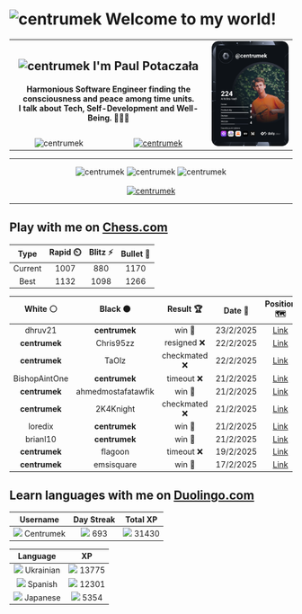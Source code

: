 <h1>
  <img
    src="https://emojis.slackmojis.com/emojis/images/1531849430/4246/blob-sunglasses.gif"
    width="30"
    alt="centrumek"
  />
  Welcome to my world!
</h1>

<table>
  <tbody>
    <tr>
      <td align="center" width="70%" colspan="2">
        <h2>
          <img
            src="https://raw.githubusercontent.com/MartinHeinz/MartinHeinz/master/wave.gif"
            width="30px"
            alt="centrumek"
          />
          I'm Paul Potaczała
        </h2>
        <h4>
          Harmonious Software Engineer finding the consciousness and peace among time units.
          <br/>
          I talk about Tech, Self-Development and Well-Being. 🌿🧘🚀
        </h4>
      </td>
      <td width="30%" rowspan="2">
        <a href="https://app.daily.dev/centrumek">
          <img
            src="./devcard.svg"
            alt="centrumek"
          />
        </a>
      </td>
    </tr>
    <tr align="center">
      <td>
        <img
          src="https://komarev.com/ghpvc/?username=centrumek&label=visitors&color=0e75b6&style=flat"
          alt="centrumek"
        >
      </td>
      <td>
        <a href="https://stackoverflow.com/users/14496012/centrumek">
          <img
            src="https://stackoverflow.com/users/flair/14496012.png?theme=dark"
            alt="centrumek"
          >
        </a>
      </td>
    </tr>
  </tbody>
</table>

---
<div align="center">
  <img 
    src="https://github-readme-stats.vercel.app/api?username=centrumek&show_icons=true&count_private=true&theme=dark&hide_border=true&hide=issues,contribs&bg_color=00000000"
    alt="centrumek"
  />
  <img
    src="https://github-readme-stats.vercel.app/api/top-langs/?username=centrumek&layout=compact&hide_border=true&theme=dark&bg_color=00000000&langs_count=6&exclude_repo=air-statistic-app"
    alt="centrumek"
  />
  <img 
    src="https://github-readme-streak-stats.herokuapp.com?user=centrumek&theme=dark&hide_border=true&background=FFFFFF00"
    alt="centrumek"
  />
  <br/>
  <br/>
  <a href="https://www.buymeacoffee.com/centrumek">
    <img
      src="https://cdn.buymeacoffee.com/buttons/v2/default-orange.png"
      height="50"
      width="210"
      alt="centrumek"
    />
  </a>
</div>

---

## Play with me on [Chess.com](https://www.chess.com/member/centrumek)

<div align="center">
<!--START_SECTION:chessStats-->
<!-- Automatically generated with https://github.com/Balastrong/chess-stats-action -->

| Type | Rapid ⏲️ | Blitz ⚡ | Bullet 🔫 |
|:---:|:---:|:---:|:---:|
| Current | 1007 | 880 | 1170 |
| Best | 1132 | 1098 | 1266 |

| White ⚪ | Black ⚫ | Result 🏆 | Date 📅 | Position 🗺️ | Type 🕕 |
|:---:|:---:|:---:|:---:|:---:|:---:|
| dhruv21 | **centrumek** | win 🥇 | 23/2/2025 | <a href="http://www.ee.unb.ca/cgi-bin/tervo/fen.pl?select=3r4/8/8/1k4K1/8/8/3p4/3R4 w - -">Link</a> | Bullet |
| **centrumek** | Chris95zz | resigned ❌ | 22/2/2025 | <a href="http://www.ee.unb.ca/cgi-bin/tervo/fen.pl?select=3r3k/p1Q4p/6p1/2p2p2/P3nP2/4P1P1/4q1KP/3r4 w - -">Link</a> | Bullet |
| **centrumek** | TaOlz | checkmated ❌ | 22/2/2025 | <a href="http://www.ee.unb.ca/cgi-bin/tervo/fen.pl?select=8/p4pkp/1pb1p1p1/2p1P3/2Q5/2P2B2/Pq3rPP/K7 w - -">Link</a> | Bullet |
| BishopAintOne | **centrumek** | timeout ❌ | 21/2/2025 | <a href="http://www.ee.unb.ca/cgi-bin/tervo/fen.pl?select=8/pp4k1/8/5r2/PP5N/1KP1R3/8/8 b - -">Link</a> | Bullet |
| **centrumek** | ahmedmostafatawfik | win 🥇 | 21/2/2025 | <a href="http://www.ee.unb.ca/cgi-bin/tervo/fen.pl?select=8/5k2/5P1R/2r5/6PK/7P/8/8 b - -">Link</a> | Bullet |
| **centrumek** | 2K4Knight | checkmated ❌ | 21/2/2025 | <a href="http://www.ee.unb.ca/cgi-bin/tervo/fen.pl?select=r3k3/p1pp4/1p2p3/1Bq1b1p1/PK4Pp/1P5P/2P5/R2R4 w q -">Link</a> | Bullet |
| loredix | **centrumek** | win 🥇 | 21/2/2025 | <a href="http://www.ee.unb.ca/cgi-bin/tervo/fen.pl?select=3r4/2Qnk3/4p3/p2p4/P4qP1/8/1PP4P/1K1RR3 w - -">Link</a> | Bullet |
| brianl10 | **centrumek** | win 🥇 | 21/2/2025 | <a href="http://www.ee.unb.ca/cgi-bin/tervo/fen.pl?select=2k1r3/8/p1p5/1p1b4/3K4/7R/1PN4P/8 w - -">Link</a> | Bullet |
| **centrumek** | flagoon | timeout ❌ | 19/2/2025 | <a href="http://www.ee.unb.ca/cgi-bin/tervo/fen.pl?select=rnbqk2r/pp2ppbp/5np1/2pp4/2PP4/1P2P3/PB3PPP/RN1QKBNR w KQkq - 1 6">Link</a> | Daily |
| **centrumek** | emsisquare | win 🥇 | 17/2/2025 | <a href="http://www.ee.unb.ca/cgi-bin/tervo/fen.pl?select=7Q/8/6pQ/4p3/3pPk1p/3P4/5KPP/8 b - -">Link</a> | Bullet |

<!--END_SECTION:chessStats-->
</div>

## Learn languages with me on [Duolingo.com](https://www.duolingo.com/profile/Centrumek)

<div align="center">
<!--START_SECTION:duolingoStats-->
<!-- Automatically generated with https://github.com/centrumek/duolingo-readme-stats-->

| Username | Day Streak | Total XP |
|:---:|:---:|:---:|
| <img src="https://raw.githubusercontent.com/centrumek/duolingo-readme-stats/main/assets/duolingo.png" height="12"> Centrumek | <img src="https://raw.githubusercontent.com/centrumek/duolingo-readme-stats/main/assets/streakinactive.svg" height="12"> 693 | <img src="https://raw.githubusercontent.com/centrumek/duolingo-readme-stats/main/assets/xp.svg" height="12"> 31430 | <img src="https://raw.githubusercontent.com/centrumek/duolingo-readme-stats/main/assets/xp.svg" height="12"> 0 |

| Language | XP |
|:---:|:---:|
| <img src="https://raw.githubusercontent.com/centrumek/duolingo-readme-stats/main/assets/langs/ukrainian.svg" height="12"> Ukrainian | <img src="https://raw.githubusercontent.com/centrumek/duolingo-readme-stats/main/assets/xp.svg" height="12"> 13775 |
| <img src="https://raw.githubusercontent.com/centrumek/duolingo-readme-stats/main/assets/langs/spanish.svg" height="12"> Spanish | <img src="https://raw.githubusercontent.com/centrumek/duolingo-readme-stats/main/assets/xp.svg" height="12"> 12301 |
| <img src="https://raw.githubusercontent.com/centrumek/duolingo-readme-stats/main/assets/langs/japanese.svg" height="12"> Japanese | <img src="https://raw.githubusercontent.com/centrumek/duolingo-readme-stats/main/assets/xp.svg" height="12"> 5354 |

<!--END_SECTION:duolingoStats-->
</div>
<!--
**centrumek/centrumek** is a ✨ _special_ ✨ repository because its `README.md` (this file) appears on your GitHub profile.

Here are some ideas to get you started:

- 🔭 I’m currently working on ...
- 🌱 I’m currently learning ...
- 👯 I’m looking to collaborate on ...
- 🤔 I’m looking for help with ...
- 💬 Ask me about ...
- 📫 How to reach me: ...
- 😄 Pronouns: ...
- ⚡ Fun fact: ...
-->
